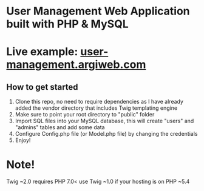 # User Management Web Application built with PHP & MySQL
# Live example: [user-management.argiweb.com](http://user-management.argiweb.com)
## How to get started

1. Clone this repo, no need to require dependencies as I have already added the vendor directory that includes Twig templating engine
2. Make sure to point your root directory to "public" folder
3. Import SQL files into your MySQL database, this will create "users" and "admins" tables and add some data
4. Configure Config.php file (or Model.php file) by changing the credentials
5. Enjoy!

# Note!

Twig ~2.0 requires PHP 7.0< use Twig ~1.0 if your hosting is on PHP ~5.4 

